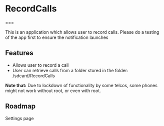 # RecordCalls #

===

This is an application which allows user to record calls. Please do a testing of the app first to ensure the notification launches

## Features ##
* Allows user to record a call
* User can retrieve calls from a folder stored in the folder: /sdcard/RecordCalls

**Note that:** Due to lockdown of functionality by some telcos, some phones might not work without root, or even with root. 

## Roadmap ##
Settings page

